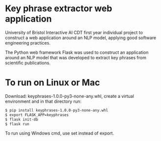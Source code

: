 # Key phrase extractor web application
University of Bristol Interactive AI CDT first year individual project to construct a web application around an NLP model, applying good software engineering practices.

The Python web framework Flask was used to construct an application around an NLP model that was developed to extract key phrases from scientific publications.

# To run on Linux or Mac
Download: keyphrases-1.0.0-py3-none-any.whl, create a virtual environment and in that directory run:
```sh
$ pip install keyphrases-1.0.0-py3-none-any.whl
$ export FLASK_APP=keyphrases
$ flask init-db
$ flask run
```
To run using Windows cmd, use set instead of export.




